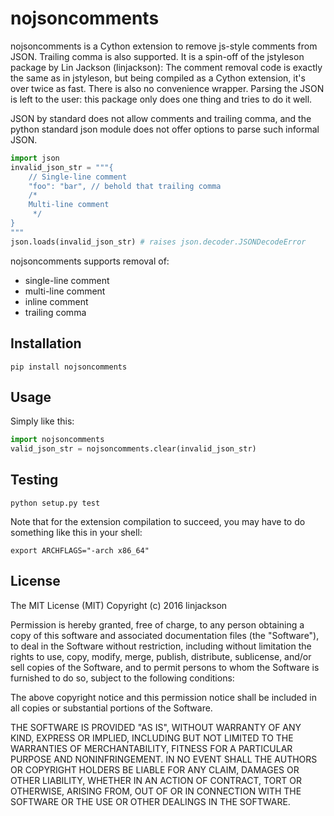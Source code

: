 # nojsoncomments

nojsoncomments is a Cython extension to remove js-style comments from JSON. Trailing comma is also supported. It is a spin-off of the jstyleson package by Lin Jackson (linjackson): The comment removal code is exactly the same as in jstyleson, but being compiled as a Cython extension, it's over twice as fast. There is also no convenience wrapper. Parsing the JSON is left to the user: this package only does one thing and tries to do it well.

JSON by standard does not allow comments and trailing comma, and the python standard json module does not offer options to parse such informal JSON.

```python
import json
invalid_json_str = """{
    // Single-line comment
    "foo": "bar", // behold that trailing comma
    /*
    Multi-line comment
     */
}
"""
json.loads(invalid_json_str) # raises json.decoder.JSONDecodeError
```

nojsoncomments supports removal of:

* single-line comment
* multi-line comment
* inline comment
* trailing comma

## Installation

`pip install nojsoncomments`


## Usage

Simply like this:

```python
import nojsoncomments
valid_json_str = nojsoncomments.clear(invalid_json_str)
```

## Testing

`python setup.py test`

Note that for the extension compilation to succeed, you may have to do something like this in your shell:

`export ARCHFLAGS="-arch x86_64"`

## License

The MIT License (MIT)
Copyright (c) 2016 linjackson

Permission is hereby granted, free of charge, to any person obtaining a copy of this software and associated documentation files (the "Software"), to deal in the Software without restriction, including without limitation the rights to use, copy, modify, merge, publish, distribute, sublicense, and/or sell copies of the Software, and to permit persons to whom the Software is furnished to do so, subject to the following conditions:

The above copyright notice and this permission notice shall be included in all copies or substantial portions of the Software.

THE SOFTWARE IS PROVIDED "AS IS", WITHOUT WARRANTY OF ANY KIND, EXPRESS OR IMPLIED, INCLUDING BUT NOT LIMITED TO THE WARRANTIES OF MERCHANTABILITY, FITNESS FOR A PARTICULAR PURPOSE AND NONINFRINGEMENT. IN NO EVENT SHALL THE AUTHORS OR COPYRIGHT HOLDERS BE LIABLE FOR ANY CLAIM, DAMAGES OR OTHER LIABILITY, WHETHER IN AN ACTION OF CONTRACT, TORT OR OTHERWISE, ARISING FROM, OUT OF OR IN CONNECTION WITH THE SOFTWARE OR THE USE OR OTHER DEALINGS IN THE SOFTWARE.
